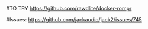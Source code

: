 

#TO TRY
https://github.com/rawdlite/docker-rompr

#Issues:
https://github.com/jackaudio/jack2/issues/745